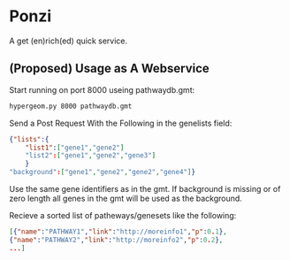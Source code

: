Ponzi
=====

A get (en)rich(ed) quick service.


(Proposed) Usage as A Webservice
----------------------

Start running on port 8000 useing pathwaydb.gmt:

```bash
hypergeom.py 8000 pathwaydb.gmt
```

Send a Post Request With the Following in the genelists field:

```json
{"lists":{
	"list1":["gene1","gene2"]
	"list2":["gene1","gene2","gene3"]
	}
"background":["gene1","gene2","gene2","gene4"]}
```

Use the same gene identifiers as in the gmt.
If background is missing or of zero length all genes in the gmt will be used as the background.

Recieve a sorted list of patheways/genesets like the following:

```json
[{"name":"PATHWAY1","link":"http://moreinfo1","p":0.1},
{"name":"PATHWAY2","link":"http://moreinfo2","p":0.2},
...]
```

